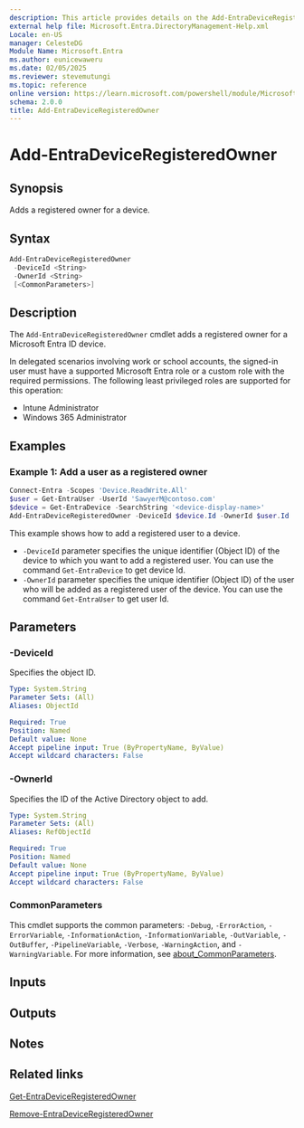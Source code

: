 ```yaml
---
description: This article provides details on the Add-EntraDeviceRegisteredOwner command.
external help file: Microsoft.Entra.DirectoryManagement-Help.xml
Locale: en-US
manager: CelesteDG
Module Name: Microsoft.Entra
ms.author: eunicewaweru
ms.date: 02/05/2025
ms.reviewer: stevemutungi
ms.topic: reference
online version: https://learn.microsoft.com/powershell/module/Microsoft.Entra/Add-EntraDeviceRegisteredOwner
schema: 2.0.0
title: Add-EntraDeviceRegisteredOwner
---
```


# Add-EntraDeviceRegisteredOwner

## Synopsis

Adds a registered owner for a device.

## Syntax

```powershell
Add-EntraDeviceRegisteredOwner
 -DeviceId <String>
 -OwnerId <String>
 [<CommonParameters>]
```

## Description

The `Add-EntraDeviceRegisteredOwner` cmdlet adds a registered owner for a Microsoft Entra ID device.

In delegated scenarios involving work or school accounts, the signed-in user must have a supported Microsoft Entra role or a custom role with the required permissions. The following least privileged roles are supported for this operation:

- Intune Administrator
- Windows 365 Administrator

## Examples

### Example 1: Add a user as a registered owner

```powershell
Connect-Entra -Scopes 'Device.ReadWrite.All'
$user = Get-EntraUser -UserId 'SawyerM@contoso.com'
$device = Get-EntraDevice -SearchString '<device-display-name>'
Add-EntraDeviceRegisteredOwner -DeviceId $device.Id -OwnerId $user.Id
```

This example shows how to add a registered user to a device.

- `-DeviceId` parameter specifies the unique identifier (Object ID) of the device to which you want to add a registered user. You can use the command `Get-EntraDevice` to get device Id.
- `-OwnerId` parameter specifies the unique identifier (Object ID) of the user who will be added as a registered user of the device. You can use the command `Get-EntraUser` to get user Id.

## Parameters

### -DeviceId

Specifies the object ID.

```yaml
Type: System.String
Parameter Sets: (All)
Aliases: ObjectId

Required: True
Position: Named
Default value: None
Accept pipeline input: True (ByPropertyName, ByValue)
Accept wildcard characters: False
```

### -OwnerId

Specifies the ID of the Active Directory object to add.

```yaml
Type: System.String
Parameter Sets: (All)
Aliases: RefObjectId

Required: True
Position: Named
Default value: None
Accept pipeline input: True (ByPropertyName, ByValue)
Accept wildcard characters: False
```

### CommonParameters

This cmdlet supports the common parameters: `-Debug`, `-ErrorAction`, `-ErrorVariable`, `-InformationAction`, `-InformationVariable`, `-OutVariable`, `-OutBuffer`, `-PipelineVariable`, `-Verbose`, `-WarningAction`, and `-WarningVariable`. For more information, see [about_CommonParameters](https://go.microsoft.com/fwlink/?LinkID=113216).

## Inputs

## Outputs

## Notes

## Related links

[Get-EntraDeviceRegisteredOwner](Get-EntraDeviceRegisteredOwner.md)

[Remove-EntraDeviceRegisteredOwner](Remove-EntraDeviceRegisteredOwner.md)
